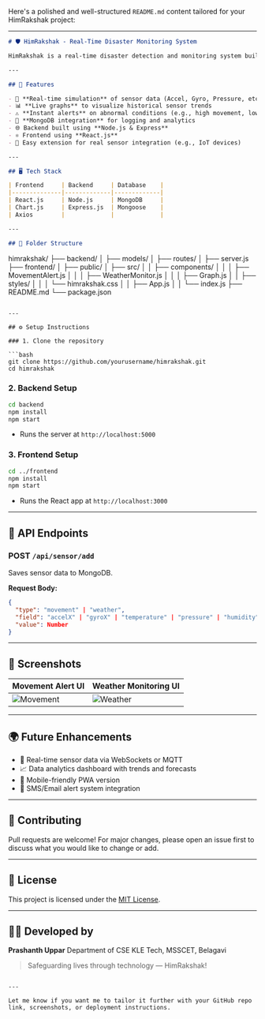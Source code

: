 Here's a polished and well-structured `README.md` content tailored for your HimRakshak project:

---

```markdown
# 🛡️ HimRakshak - Real-Time Disaster Monitoring System

HimRakshak is a real-time disaster detection and monitoring system built with React.js, Node.js, MongoDB, and Express. It simulates and visualizes sensor data such as **movement (acceleration, gyroscope)** and **weather (temperature, humidity, pressure, altitude)** to detect early signs of **landslides, structural collapses, or extreme weather** conditions.

---

## 🚀 Features

- 🔴 **Real-time simulation** of sensor data (Accel, Gyro, Pressure, etc.)
- 📊 **Live graphs** to visualize historical sensor trends
- ⚠️ **Instant alerts** on abnormal conditions (e.g., high movement, low pressure)
- 💾 **MongoDB integration** for logging and analytics
- 🌐 Backend built using **Node.js & Express**
- ⚛️ Frontend using **React.js**
- 📡 Easy extension for real sensor integration (e.g., IoT devices)

---

## 🖥️ Tech Stack

| Frontend     | Backend     | Database    |
|--------------|-------------|-------------|
| React.js     | Node.js     | MongoDB     |
| Chart.js     | Express.js  | Mongoose    |
| Axios        |             |             |

---

## 📁 Folder Structure

```

himrakshak/
├── backend/
│   ├── models/
│   ├── routes/
│   ├── server.js
├── frontend/
│   ├── public/
│   ├── src/
│   │   ├── components/
│   │   │   ├── MovementAlert.js
│   │   │   ├── WeatherMonitor.js
│   │   │   ├── Graph.js
│   │   ├── styles/
│   │   │   └── himrakshak.css
│   │   ├── App.js
│   │   └── index.js
├── README.md
└── package.json

````

---

## ⚙️ Setup Instructions

### 1. Clone the repository

```bash
git clone https://github.com/yourusername/himrakshak.git
cd himrakshak
````

### 2. Backend Setup

```bash
cd backend
npm install
npm start
```

* Runs the server at `http://localhost:5000`

### 3. Frontend Setup

```bash
cd ../frontend
npm install
npm start
```

* Runs the React app at `http://localhost:3000`

---

## 📡 API Endpoints

### POST `/api/sensor/add`

Saves sensor data to MongoDB.

**Request Body:**

```json
{
  "type": "movement" | "weather",
  "field": "accelX" | "gyroX" | "temperature" | "pressure" | "humidity" | "altitude",
  "value": Number
}
```

---

## 📸 Screenshots

| Movement Alert UI                       | Weather Monitoring UI                 |
| --------------------------------------- | ------------------------------------- |
| ![Movement](./screenshots/movement.png) | ![Weather](./screenshots/weather.png) |

---

## 🌍 Future Enhancements

* 🔌 Real-time sensor data via WebSockets or MQTT
* 📈 Data analytics dashboard with trends and forecasts
* 📱 Mobile-friendly PWA version
* 🔔 SMS/Email alert system integration

---

## 🙌 Contributing

Pull requests are welcome! For major changes, please open an issue first to discuss what you would like to change or add.

---

## 📝 License

This project is licensed under the [MIT License](LICENSE).

---

## 👨‍💻 Developed by

**Prashanth Uppar**
Department of CSE
KLE Tech, MSSCET, Belagavi

> Safeguarding lives through technology — HimRakshak!

```

---

Let me know if you want me to tailor it further with your GitHub repo link, screenshots, or deployment instructions.
```
